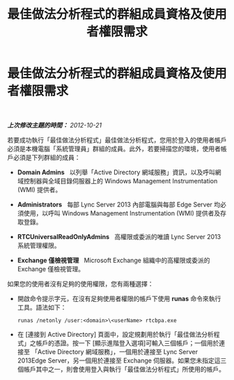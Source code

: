 ﻿---
title: 最佳做法分析程式的群組成員資格及使用者權限需求
TOCTitle: 最佳做法分析程式的群組成員資格及使用者權限需求
ms:assetid: f812e343-8f75-454e-b7a8-1b404e32071a
ms:mtpsurl: https://technet.microsoft.com/zh-tw/library/Gg591354(v=OCS.15)
ms:contentKeyID: 49292857
ms.date: 08/24/2015
mtps_version: v=OCS.15
ms.translationtype: HT
---

# 最佳做法分析程式的群組成員資格及使用者權限需求

 

_**上次修改主題的時間：** 2012-10-21_

若要成功執行「最佳做法分析程式」最佳做法分析程式，您用於登入的使用者帳戶必須是本機電腦「系統管理員」群組的成員。此外，若要掃描您的環境，使用者帳戶必須是下列群組的成員：

  - **Domain Admins**   以列舉「Active Directory 網域服務」資訊，以及呼叫網域控制器與全域目錄伺服器上的 Windows Management Instrumentation (WMI) 提供者。

  - **Administrators**   每部 Lync Server 2013 內部電腦與每部 Edge Server 均必須使用，以呼叫 Windows Management Instrumentation (WMI) 提供者及存取登錄。

  - **RTCUniversalReadOnlyAdmins**   高權限或委派的唯讀 Lync Server 2013 系統管理權限。

  - **Exchange 僅檢視管理**   Microsoft Exchange 組織中的高權限或委派的 Exchange 僅檢視管理。

如果您的使用者沒有足夠的使用權限，您有兩種選擇：

  - 開啟命令提示字元，在沒有足夠使用者權限的帳戶下使用 **runas** 命令來執行工具。語法如下：
    
        runas /netonly /user:<domain>\<userName> rtcbpa.exe

  - 在 \[連接到 Active Directory\] 頁面中，設定規劃用於執行「最佳做法分析程式」之帳戶的憑證。按一下 \[顯示進階登入選項\]可輸入三個帳戶；一個用於連接至 「Active Directory 網域服務」，一個用於連接至 Lync Server 2013Edge Server，另一個用於連接至 Exchange 伺服器。如果您未指定這三個帳戶其中之一，則會使用登入與執行「最佳做法分析程式」所使用的帳戶。

